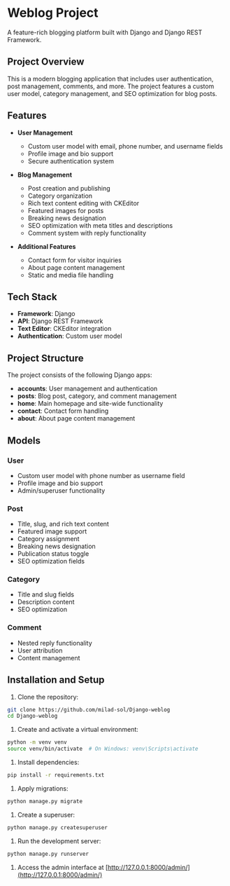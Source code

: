 # Weblog Project
A feature-rich blogging platform built with Django and Django REST Framework.
## Project Overview
This is a modern blogging application that includes user authentication, post management, comments, and more. The project features a custom user model, category management, and SEO optimization for blog posts.
## Features
- **User Management**
    - Custom user model with email, phone number, and username fields
    - Profile image and bio support
    - Secure authentication system

- **Blog Management**
    - Post creation and publishing
    - Category organization
    - Rich text content editing with CKEditor
    - Featured images for posts
    - Breaking news designation
    - SEO optimization with meta titles and descriptions
    - Comment system with reply functionality

- **Additional Features**
    - Contact form for visitor inquiries
    - About page content management
    - Static and media file handling

## Tech Stack
- **Framework**: Django
- **API**: Django REST Framework
- **Text Editor**: CKEditor integration
- **Authentication**: Custom user model

## Project Structure
The project consists of the following Django apps:
- **accounts**: User management and authentication
- **posts**: Blog post, category, and comment management
- **home**: Main homepage and site-wide functionality
- **contact**: Contact form handling
- **about**: About page content management

## Models
### User
- Custom user model with phone number as username field
- Profile image and bio support
- Admin/superuser functionality

### Post
- Title, slug, and rich text content
- Featured image support
- Category assignment
- Breaking news designation
- Publication status toggle
- SEO optimization fields

### Category
- Title and slug fields
- Description content
- SEO optimization

### Comment
- Nested reply functionality
- User attribution
- Content management

## Installation and Setup
1. Clone the repository:
``` bash
git clone https://github.com/milad-sol/Django-weblog
cd Django-weblog
```
1. Create and activate a virtual environment:
``` bash
python -m venv venv
source venv/bin/activate  # On Windows: venv\Scripts\activate
```
1. Install dependencies:
``` bash
pip install -r requirements.txt
```
1. Apply migrations:
``` bash
python manage.py migrate
```
1. Create a superuser:
``` bash
python manage.py createsuperuser
```
1. Run the development server:
``` bash
python manage.py runserver
```
1. Access the admin interface at [http://127.0.0.1:8000/admin/](http://127.0.0.1:8000/admin/)
